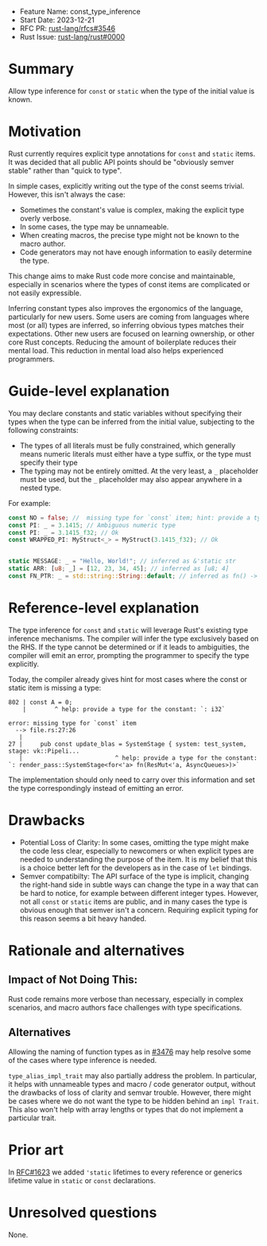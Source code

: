 - Feature Name: const_type_inference
- Start Date: 2023-12-21
- RFC PR: [rust-lang/rfcs#3546](https://github.com/rust-lang/rfcs/pull/3546)
- Rust Issue: [rust-lang/rust#0000](https://github.com/rust-lang/rust/issues/0000)

# Summary
[summary]: #summary

Allow type inference for `const` or `static` when the type of the initial value is known.

# Motivation
[motivation]: #motivation

Rust currently requires explicit type annotations for `const` and `static` items.
It was decided that all public API points should be "obviously semver stable" rather than "quick to type".


In simple cases, explicitly writing out
the type of the const seems trivial. However, this isn't always the case:

- Sometimes the constant's value is complex, making the explicit type overly verbose.
- In some cases, the type may be unnameable.
- When creating macros, the precise type might not be known to the macro author.
- Code generators may not have enough information to easily determine the type.

This change aims to make Rust code more concise and maintainable, especially in scenarios where the types of
const items are complicated or not easily expressible.

Inferring constant types also improves the ergonomics of the language, particularly for new users. Some users are
coming from languages where most (or all) types are inferred, so inferring obvious types matches their
expectations. Other new users are focused on learning ownership, or other core Rust concepts. Reducing the
amount of boilerplate reduces their mental load. This reduction in mental load also helps experienced programmers.


# Guide-level explanation
[guide-level-explanation]: #guide-level-explanation

You may declare constants and static variables without specifying their types when the type can be inferred
from the initial value, subjecting to the following constraints:
- The types of all literals must be fully constrained, which generally means numeric literals must either
  have a type suffix, or the type must specify their type
- The typing may not be entirely omitted. At the very least, a `_` placeholder must be used, but the `_` placeholder
  may also appear anywhere in a nested type.

For example:

```rs
const NO = false; //  missing type for `const` item; hint: provide a type or add `_` placeholder
const PI: _ = 3.1415; // Ambiguous numeric type
const PI: _ = 3.1415_f32; // Ok
const WRAPPED_PI: MyStruct<_> = MyStruct(3.1415_f32); // Ok


static MESSAGE: _ = "Hello, World!"; // inferred as &'static str
static ARR: [u8; _] = [12, 23, 34, 45]; // inferred as [u8; 4]
const FN_PTR: _ = std::string::String::default; // inferred as fn() -> String
```

# Reference-level explanation
[reference-level-explanation]: #reference-level-explanation


The type inference for `const` and `static` will leverage Rust's existing type inference mechanisms. The compiler will infer the type exclusively based on the RHS. If the type cannot be determined or if it leads to ambiguities, the compiler will emit an error, prompting the programmer to specify the type explicitly.


Today, the compiler already gives hint for most cases where the const or static item is missing a type:

```
802 | const A = 0;
    |        ^ help: provide a type for the constant: `: i32`
```


```
error: missing type for `const` item                                                     
  --> file.rs:27:26
   |
27 |     pub const update_blas = SystemStage { system: test_system, stage: vk::Pipeli... 
   |                          ^ help: provide a type for the constant: `: render_pass::SystemStage<for<'a> fn(ResMut<'a, AsyncQueues>)>`
```

The implementation should only need to carry over this information and set the type correspondingly
instead of emitting an error.


# Drawbacks
[drawbacks]: #drawbacks

- Potential Loss of Clarity: In some cases, omitting the type might make the code less clear,
  especially to newcomers or when explicit types are needed to understanding the purpose of the item.
  It is my belief that this is a choice better left for the developers as in the case of `let` bindings.
- Semver compatibilty: The API surface of the type is implicit, changing the right-hand side in subtle ways can change the type in a way that can be hard to notice, for example between different integer types. 
  However, not all `const` or `static` items are public, and in many cases the type is obvious enough that semver isn't a concern. Requiring explicit typing for this reason seems a bit heavy handed.


# Rationale and alternatives
[rationale-and-alternatives]: #rationale-and-alternatives

## Impact of Not Doing This:

Rust code remains more verbose than necessary, especially in complex scenarios, and macro authors face challenges with type specifications.

## Alternatives

Allowing the naming of function types as in [#3476](https://github.com/rust-lang/rfcs/pull/3476) may help resolve some of the cases where type inference is needed.

`type_alias_impl_trait` may also partially address the problem. In particular, it helps with unnameable types
and macro / code generator output, without the drawbacks of loss of clarity and semvar trouble.
However, there might be cases where we do not want the type to be hidden behind an `impl Trait`.
This also won't help with array lengths or types that do not implement a particular trait.

# Prior art
[prior-art]: #prior-art

In [RFC#1623](https://github.com/rust-lang/rfcs/pull/1623) we added `'static` lifetimes to every reference or generics lifetime value in `static` or `const` declarations.


# Unresolved questions
[unresolved-questions]: #unresolved-questions

None.
